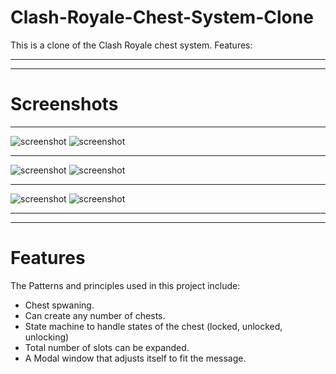 # Clash-Royale-Chest-System-Clone
This is a clone of the Clash Royale chest system. Features:
___
___
# Screenshots
___
![screenshot](/Screenshots/1.jpg) ![screenshot](/Screenshots/2.jpg)
___
![screenshot](/Screenshots/3.jpg) ![screenshot](/Screenshots/4.jpg)
___
![screenshot](/Screenshots/5.jpg) ![screenshot](/Screenshots/6.jpg)
___
___
# Features
The Patterns and principles used in this project include:
 * Chest spwaning.
 * Can create any number of chests.
 * State machine to handle states of the chest (locked, unlocked, unlocking)
 * Total number of slots can be expanded.
 * A Modal window that adjusts itself to fit the message.
